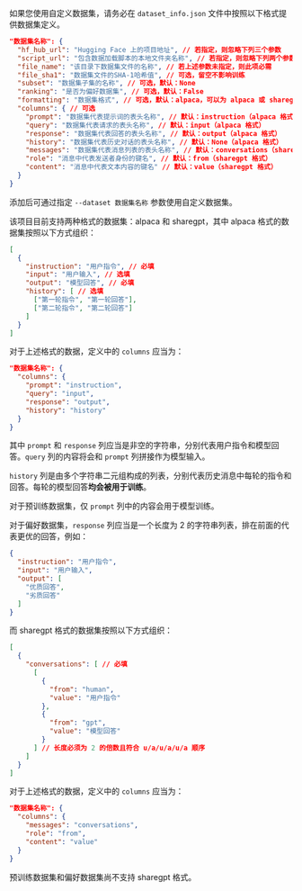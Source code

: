 如果您使用自定义数据集，请务必在 `dataset_info.json` 文件中按照以下格式提供数据集定义。

```json
"数据集名称": {
  "hf_hub_url": "Hugging Face 上的项目地址", // 若指定，则忽略下列三个参数
  "script_url": "包含数据加载脚本的本地文件夹名称", // 若指定，则忽略下列两个参数
  "file_name": "该目录下数据集文件的名称", // 若上述参数未指定，则此项必需
  "file_sha1": "数据集文件的SHA-1哈希值", // 可选，留空不影响训练
  "subset": "数据集子集的名称", // 可选，默认：None
  "ranking": "是否为偏好数据集", // 可选，默认：False
  "formatting": "数据集格式", // 可选，默认：alpaca，可以为 alpaca 或 sharegpt
  "columns": { // 可选
    "prompt": "数据集代表提示词的表头名称", // 默认：instruction（alpaca 格式）
    "query": "数据集代表请求的表头名称", // 默认：input（alpaca 格式）
    "response": "数据集代表回答的表头名称", // 默认：output（alpaca 格式）
    "history": "数据集代表历史对话的表头名称", // 默认：None（alpaca 格式）
    "messages": "数据集代表消息列表的表头名称", // 默认：conversations（sharegpt 格式）
    "role": "消息中代表发送者身份的键名", // 默认：from（sharegpt 格式）
    "content": "消息中代表文本内容的键名" // 默认：value（sharegpt 格式）
  }
}
```

添加后可通过指定 `--dataset 数据集名称` 参数使用自定义数据集。

该项目目前支持两种格式的数据集：alpaca 和 sharegpt，其中 alpaca 格式的数据集按照以下方式组织：

```json
[
  {
    "instruction": "用户指令", // 必填
    "input": "用户输入", // 选填
    "output": "模型回答", // 必填
    "history": [ // 选填
      ["第一轮指令", "第一轮回答"],
      ["第二轮指令", "第二轮回答"]
    ]
  }
]
```

对于上述格式的数据，定义中的 `columns` 应当为：

```json
"数据集名称": {
  "columns": {
    "prompt": "instruction",
    "query": "input",
    "response": "output",
    "history": "history"
  }
}
```

其中 `prompt` 和 `response` 列应当是非空的字符串，分别代表用户指令和模型回答。`query` 列的内容将会和 `prompt` 列拼接作为模型输入。

`history` 列是由多个字符串二元组构成的列表，分别代表历史消息中每轮的指令和回答。每轮的模型回答**均会被用于训练**。

对于预训练数据集，仅 `prompt` 列中的内容会用于模型训练。

对于偏好数据集，`response` 列应当是一个长度为 2 的字符串列表，排在前面的代表更优的回答，例如：

```json
{
  "instruction": "用户指令",
  "input": "用户输入",
  "output": [
    "优质回答",
    "劣质回答"
  ]
}
```

而 sharegpt 格式的数据集按照以下方式组织：

```json
[
  {
    "conversations": [ // 必填
      [
        {
          "from": "human",
          "value": "用户指令"
        },
        {
          "from": "gpt",
          "value": "模型回答"
        }
      ] // 长度必须为 2 的倍数且符合 u/a/u/a/u/a 顺序
    ]
  }
]
```

对于上述格式的数据，定义中的 `columns` 应当为：

```json
"数据集名称": {
  "columns": {
    "messages": "conversations",
    "role": "from",
    "content": "value"
  }
}
```

预训练数据集和偏好数据集尚不支持 sharegpt 格式。
